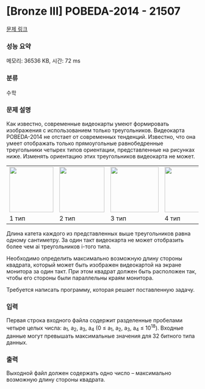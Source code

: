 # [Bronze III] POBEDA-2014 - 21507 

[문제 링크](https://www.acmicpc.net/problem/21507) 

### 성능 요약

메모리: 36536 KB, 시간: 72 ms

### 분류

수학

### 문제 설명

<p>Как известно, современные видеокарты умеют формировать изображения с использованием только треугольников. Видеокарта POBEDA-2014 не отстает от современных тенденций. Известно, что она умеет отображать только прямоугольные равнобедренные треугольники четырех типов ориентации, представленные на рисунках ниже. Изменять ориентацию этих треугольников видеокарта не может. </p>

<table class="table table-bordered td-center">
	<tbody>
		<tr>
			<td><img alt="" src="" style="width: 115px; height: 119px;"></td>
			<td><img alt="" src="" style="width: 118px; height: 119px;"></td>
			<td><img alt="" src="" style="width: 126px; height: 119px;"></td>
			<td><img alt="" src="" style="width: 118px; height: 119px;"></td>
		</tr>
		<tr>
			<td> 1 тип</td>
			<td>2 тип</td>
			<td>3 тип</td>
			<td>4 тип</td>
		</tr>
	</tbody>
</table>

<p>Длина катета каждого из представленных выше треугольников равна одному сантиметру. За один такт видеокарта не может отобразить более чем ai треугольников i-того типа.</p>

<p>Необходимо определить максимально возможную длину стороны квадрата, который может быть изображен видеокартой на экране монитора за один такт. При этом квадрат должен быть расположен так, чтобы его стороны были параллельны краям монитора.</p>

<p>Требуется написать программу, которая решает поставленную задачу. </p>

### 입력 

 <p>Первая строка входного файла содержит разделенные пробелами четыре целых числа: a<sub>1</sub>, a<sub>2</sub>, a<sub>3</sub>, a<sub>4</sub> (0 ≤ a<sub>1</sub>, a<sub>2</sub>, a<sub>3</sub>, a<sub>4</sub> ≤ 10<sup>18</sup>). Входные данные могут превышать максимальные значения для 32 битного типа данных. </p>

### 출력 

 <p>Выходной файл должен содержать одно число – максимально возможную длину стороны квадрата. </p>

